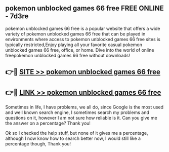 ## pokemon unblocked games 66 free FREE ONLINE - 7d3re

pokemon unblocked games 66 free is a popular website that offers a wide variety of pokemon unblocked games 66 free that can be played in environments where access to pokemon unblocked games 66 free sites is typically restricted,Enjoy playing all your favorite casual pokemon unblocked games 66 free, office, or home. Dive into the world of online freepokemon unblocked games 66 free without downloads!

## 👉🔴 [SITE >> pokemon unblocked games 66 free](http://news.freeplayer.one?title=pokemon_unblocked_games_66_free&ref=FRRE)

## 👉🔴 [LINK >> pokemon unblocked games 66 free](http://news.freeplayer.one?title=pokemon_unblocked_games_66_free&ref=FREE)

Sometimes in life, I have problems, we all do, since Google is the most used and well known search engine, I sometimes search my problems and questions on it, however I am not sure how reliable is it. Can you give me the answer on a percentage? Thank you!

Ok so I checked the help stuff, but none of it gives me a percentage, although I now know how to search better now, I would still like a percentage though, Thank you!